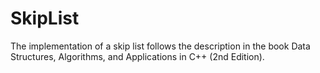 # SkipList
The implementation of a skip list follows the description in the book Data Structures, Algorithms, and Applications in C++ (2nd Edition).

